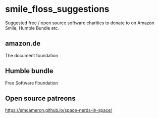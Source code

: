 # smile_floss_suggestions
Suggested free / open source software charities to donate to on Amazon Smile, Humble Bundle etc.

## amazon.de
The document foundation

## Humble bundle
Free Software Foundation

## Open source patreons
https://smcameron.github.io/space-nerds-in-space/
